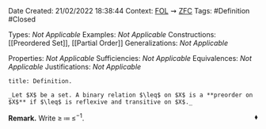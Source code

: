 <br />
<br />

Date Created: 21/02/2022 18:38:44
Context: [$\textrm{FOL}$](obsidian://open?file=First%20Order%20Logic)$\,\,\rightsquigarrow\,\,$[$\textrm{ZFC}$](obsidian://open?file=Zermelo-Fraenkel%20Set%20Theory%20with%20Choice)
Tags: #Definition #Closed 

Types: _Not Applicable_
Examples: _Not Applicable_
Constructions: [[Preordered Set]], [[Partial Order]]
Generalizations: _Not Applicable_

Properties: _Not Applicable_
Sufficiencies: _Not Applicable_
Equivalences: _Not Applicable_
Justifications: _Not Applicable_

``` ad-Definition
title: Definition.

_Let $X$ be a set. A binary relation $\leq$ on $X$ is a **preorder on $X$** if $\leq$ is reflexive and transitive on $X$._

```

**Remark.** Write $\geq\,\coloneqq\,\leq^{-1}$.<span style="float:right;">$\blacklozenge$</span>
